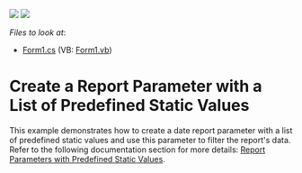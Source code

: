 <!-- default badges list -->
[![](https://img.shields.io/badge/Open_in_DevExpress_Support_Center-FF7200?style=flat-square&logo=DevExpress&logoColor=white)](https://supportcenter.devexpress.com/ticket/details/T355030)
[![](https://img.shields.io/badge/📖_How_to_use_DevExpress_Examples-e9f6fc?style=flat-square)](https://docs.devexpress.com/GeneralInformation/403183)
<!-- default badges end -->
*Files to look at*:

* [Form1.cs](./CS/Form1.cs) (VB: [Form1.vb](./VB/Form1.vb))

# Create a Report Parameter with a List of Predefined Static Values

This example demonstrates how to create a date report parameter with a list of predefined static values and use this parameter to filter the report's data. Refer to the following documentation section for more details: [Report Parameters with Predefined Static Values](https://docs.devexpress.com/XtraReports/401661?v=21.1).


